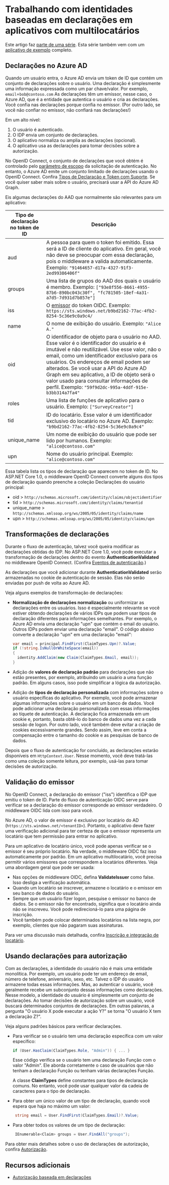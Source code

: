 <properties
   pageTitle="Trabalhando com identidades baseadas em declaração em aplicativos com multilocatários | Microsoft Azure"
   description="Como usar declarações para autorização e validação de emissor"
   services=""
   documentationCenter="na"
   authors="MikeWasson"
   manager="roshar"
   editor=""
   tags=""/>

<tags
   ms.service="guidance"
   ms.devlang="dotnet"
   ms.topic="article"
   ms.tgt_pltfrm="na"
   ms.workload="na"
   ms.date="02/16/2016"
   ms.author="mwasson"/>

# Trabalhando com identidades baseadas em declarações em aplicativos com multilocatários

Este artigo faz [parte de uma série]. Esta série também vem com um [aplicativo de exemplo] completo.

## Declarações no Azure AD

Quando um usuário entra, o Azure AD envia um token de ID que contém um conjunto de declarações sobre o usuário. Uma declaração é simplesmente uma informação expressada como um par chave/valor. Por exemplo, `email`=`bob@contoso.com` As declarações têm um emissor, nesse caso, o Azure AD, que é a entidade que autentica o usuário e cria as declarações. Você confia nas declarações porque confia no emissor. (Por outro lado, se você não confiar no emissor, não confiará nas declarações!)

Em um alto nível:

1.	O usuário é autenticado.
2.	O IDP envia um conjunto de declarações.
3.	O aplicativo normaliza ou amplia as declarações (opcional).
4.	O aplicativo usa as declarações para tomar decisões sobre a autorização.

No OpenID Connect, o conjunto de declarações que você obtém é controlado pelo [parâmetro de escopo] da solicitação de autenticação. No entanto, o Azure AD emite um conjunto limitado de declarações usando o OpenID Connect. Confira [Tipos de Declaração e Token com Suporte]. Se você quiser saber mais sobre o usuário, precisará usar a API do Azure AD Graph.

Eis algumas declarações do AAD que normalmente são relevantes para um aplicativo:

Tipo de declaração no token de ID |	Descrição
-----------------------|--------------
aud | A pessoa para quem o token foi emitido. Essa será a ID de cliente do aplicativo. Em geral, você não deve se preocupar com essa declaração, pois o middleware a valida automaticamente. Exemplo: `"91464657-d17a-4327-91f3-2ed99386406f"`
groups | Uma lista de grupos do AAD dos quais o usuário é membro. Exemplo: `["93e8f556-8661-4955-87b6-890bc043c30f", "fc781505-18ef-4a31-a7d5-7d931d7b857e"]`
iss | O [emissor] do token OIDC. Exemplo: `https://sts.windows.net/b9bd2162-77ac-4fb2-8254-5c36e9c0a9c4/`
name | O nome de exibição do usuário. Exemplo: `"Alice A."`
oid | O identificador de objeto para o usuário no AAD. Esse valor é o identificador do usuário e é imutável e não reutilizável. Use esse valor, não o email, como um identificador exclusivo para os usuários. Os endereços de email podem ser alterados. Se você usar a API do Azure AD Graph em seu aplicativo, a ID de objeto será o valor usado para consultar informações de perfil. Exemplo: `"59f9d2dc-995a-4ddf-915e-b3bb314a7fa4"`
roles | Uma lista de funções de aplicativo para o usuário. Exemplo: `["SurveyCreator"]`
tid | ID do locatário. Esse valor é um identificador exclusivo do locatário no Azure AD. Exemplo: `"b9bd2162-77ac-4fb2-8254-5c36e9c0a9c4"`
unique\_name | Um nome de exibição do usuário que pode ser lido por humanos. Exemplo: `"alice@contoso.com"`
upn | Nome do usuário principal. Exemplo: `"alice@contoso.com"`

Essa tabela lista os tipos de declaração que aparecem no token de ID. No ASP.NET Core 1.0, o middleware OpenID Connect converte alguns dos tipos de declaração quando preenche a coleção Declarações do usuário principal:

-	oid > `http://schemas.microsoft.com/identity/claims/objectidentifier`
-	tid > `http://schemas.microsoft.com/identity/claims/tenantid`
-	unique\_name > `http://schemas.xmlsoap.org/ws/2005/05/identity/claims/name`
-	upn > `http://schemas.xmlsoap.org/ws/2005/05/identity/claims/upn`

## Transformações de declarações

Durante o fluxo de autenticação, talvez você queira modificar as declarações obtidas do IDP. No ASP.NET Core 1.0, você pode executar a transformação de declarações dentro do evento **AuthenticationValidated** no middleware OpenID Connect. (Confira [Eventos de autenticação].)

As declarações que você adicionar durante **AuthenticationValidated** serão armazenadas no cookie de autenticação de sessão. Elas não serão enviadas por push de volta ao Azure AD.

Veja alguns exemplos de transformação de declarações:

-	**Normalização de declarações normalização** ou uniformizar as declarações entre os usuários. Isso é especialmente relevante se você estiver obtendo declarações de vários IDPs que podem usar tipos de declaração diferentes para informações semelhantes. Por exemplo, o Azure AD envia uma declaração "upn" que contém o email do usuário. Outros IDPs podem enviar uma declaração "email". O código abaixo converte a declaração "upn" em uma declaração "email":

    ```csharp
    var email = principal.FindFirst(ClaimTypes.Upn)?.Value;
    if (!string.IsNullOrWhiteSpace(email))
    {
      identity.AddClaim(new Claim(ClaimTypes.Email, email));
    }
    ```

- Adição de **valores de declaração padrão** para declarações que não estão presentes, por exemplo, atribuindo um usuário a uma função padrão. Em alguns casos, isso pode simplificar a lógica da autorização.
- Adição de **tipos de declaração personalizada** com informações sobre o usuário específicas do aplicativo. Por exemplo, você pode armazenar algumas informações sobre o usuário em um banco de dados. Você pode adicionar uma declaração personalizada com essas informações ao tíquete de autenticação. A declaração fica armazenada em um cookie e, portanto, basta obtê-lo do banco de dados uma vez a cada sessão de logon. Por outro lado, você também deve evitar a criação de cookies excessivamente grandes. Sendo assim, leve em conta a compensação entre o tamanho do cookie e as pesquisas de banco de dados.   

Depois que o fluxo de autenticação for concluído, as declarações estarão disponíveis em `HttpContext.User`. Nesse momento, você deve tratá-las como uma coleção somente leitura, por exemplo, usá-las para tomar decisões de autorização.

## Validação do emissor
No OpenID Connect, a declaração do emissor ("iss") identifica o IDP que emitiu o token de ID. Parte do fluxo de autenticação OIDC serve para verificar se a declaração do emissor corresponde ao emissor verdadeiro. O middleware OIDC lida com isso para você.

No Azure AD, o valor de emissor é exclusivo por locatário do AD (`https://sts.windows.net/<tenantID>`). Portanto, o aplicativo deve fazer uma verificação adicional para ter certeza de que o emissor representa um locatário que tem permissão para entrar no aplicativo.

Para um aplicativo de locatário único, você pode apenas verificar se o emissor é seu próprio locatário. Na verdade, o middleware OIDC faz isso automaticamente por padrão. Em um aplicativo multilocatário, você precisa permitir vários emissores que correspondem a locatários diferentes. Veja uma abordagem geral que pode ser usada:

-	Nas opções de middleware OIDC, defina **ValidateIssuer** como false. Isso desliga a verificação automática.
-	Quando um locatário se inscrever, armazene o locatário e o emissor em seu banco de dados do usuário.
-	Sempre que um usuário fizer logon, pesquise o emissor no banco de dados. Se o emissor não for encontrado, significa que o locatário ainda não se inscreveu. Você pode redirecioná-lo para uma página de inscrição.
-  Você também pode colocar determinados locatários na lista negra, por exemplo, clientes que não pagaram suas assinaturas.

Para ver uma discussão mais detalhada, confira [Inscrição e integração de locatário].

## Usando declarações para autorização

Com as declarações, a identidade do usuário não é mais uma entidade monolítica. Por exemplo, um usuário pode ter um endereço de email, número de telefone, aniversário, sexo, etc. Talvez o IDP do usuário armazene todas essas informações. Mas, ao autenticar o usuário, você geralmente recebe um subconjunto dessas informações como declarações. Nesse modelo, a identidade do usuário é simplesmente um conjunto de declarações. Ao tomar decisões de autorização sobre um usuário, você buscará determinados conjuntos de declarações. Em outras palavras, a pergunta "O usuário X pode executar a ação Y?" se torna "O usuário X tem a declaração Z?".

Veja alguns padrões básicos para verificar declarações.

-  Para verificar se o usuário tem uma declaração específica com um valor específico:

    ```csharp
    if (User.HasClaim(ClaimTypes.Role, "Admin")) { ... }
    ```
    Esse código verifica se o usuário tem uma declaração Função com o valor "Admin". Ele aborda corretamente o caso de usuários que não tenham a declaração Função ou tenham várias declarações Função.

    A classe **ClaimTypes** define constantes para tipos de declaração comuns. No entanto, você pode usar qualquer valor da cadeia de caracteres para o tipo de declaração.

-	Para obter um único valor de um tipo de declaração, quando você espera que haja no máximo um valor:
    ```csharp
     string email = User.FindFirst(ClaimTypes.Email)?.Value;
    ```
-	Para obter todos os valores de um tipo de declaração:

    ```csharp
     IEnumerable<Claim> groups = User.FindAll("groups");
    ```

Para obter mais detalhes sobre o uso de declarações de autorização, confira [Autorização].

## Recursos adicionais

- [Autorização baseada em declarações]


<!-- Links -->
[parte de uma série]: guidance-multitenant-identity.md
[parâmetro de escopo]: http://nat.sakimura.org/2012/01/26/scopes-and-claims-in-openid-connect/
[Tipos de Declaração e Token com Suporte]: ../active-directory/active-directory-token-and-claims.md
[emissor]: http://openid.net/specs/openid-connect-core-1_0.html#IDToken
[Eventos de autenticação]: guidance-multitenant-identity-authenticate.md#authentication-events
[Inscrição e integração de locatário]: guidance-multitenant-identity-signup.md
[Autorização]: guidance-multitenant-identity-authorize.md
[Autorização baseada em declarações]: https://docs.asp.net/en/latest/security/authorization/claims.html
[aplicativo de exemplo]: https://github.com/Azure-Samples/guidance-identity-management-for-multitenant-apps

<!---HONumber=AcomDC_0302_2016-->
